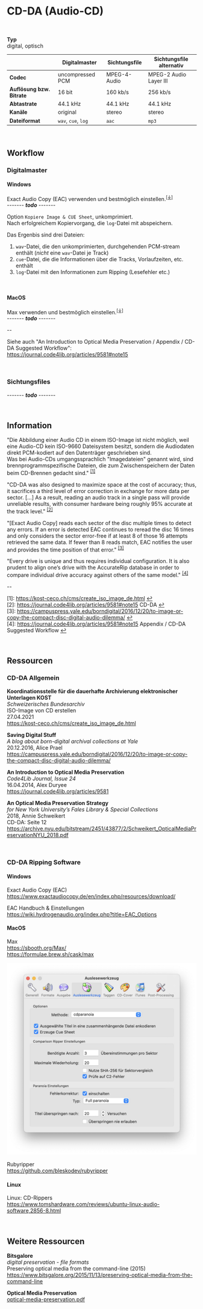 # CD-DA (Audio-CD)

&nbsp;

**Typ**  
digital, optisch


|                            | Digitalmaster       | Sichtungsfile | Sichtungsfile  alternativ |
|----------------------------|---------------------|---------------|---------------------------|
| **Codec**                  | uncompressed PCM    | MPEG-4-Audio  | MPEG-2 Audio Layer III    |
| **Auflösung bzw. Bitrate** | 16 bit              | 160 kb/s      | 256 kb/s                  |
| **Abtastrate**             | 44.1 kHz            | 44.1 kHz      | 44.1 kHz                  |
| **Kanäle**                 | original            | stereo        | stereo                    |
| **Dateiformat**            | `wav`, `cue`, `log` | `aac`         | `mp3`                     |

&nbsp;

## Workflow

### Digitalmaster

#### Windows 

Exact Audio Copy (EAC) verwenden und bestmöglich einstellen.<sup>[[&darr;]](#eac)</sup>  
------- ***todo*** -------   


Option `Kopiere Image & CUE Sheet`, unkomprimiert.  
Nach erfolgreichem Kopiervorgang, die `log`-Datei mit abspeichern.

Das Ergenbis sind drei Dateien:
1. `wav`-Datei, die den unkomprimierten, durchgehenden PCM-stream enthält (*nicht* eine `wav`-Datei je Track)
2. `cue`-Datei, die die Informationen über die Tracks, Vorlaufzeiten, etc. enthält
3. `log`-Datei mit den Informationen zum Ripping (Lesefehler etc.)

&nbsp;

#### MacOS

Max verwenden und bestmöglich einstellen.<sup>[[&darr;]](#max)</sup>  
------- ***todo*** -------  


--

Siehe auch "An Introduction to Optical Media Preservation / Appendix / CD-DA Suggested Workflow":  
https://journal.code4lib.org/articles/9581#note15 

&nbsp;

### Sichtungsfiles

------- ***todo*** -------   

&nbsp;

## Information

"Die Abbildung einer Audio CD in einem ISO-Image ist nicht möglich, weil eine Audio-CD kein ISO-9660 Dateisystem besitzt, sondern die Audiodaten direkt PCM-kodiert auf den Datenträger geschrieben sind.  
Was bei Audio-CDs umgangssprachlich "Imagedateien" genannt wird, sind brennprogrammspezifische Dateien, die zum Zwischenspeichern der Daten beim CD-Brennen gedacht sind." <sup name="i1">[[1]](#f1)</sup>  

"CD-DA was also designed to maximize space at the cost of accuracy; thus, it sacrifices a third level of error correction in exchange for more data per sector. [...] As a result, reading an audio track in a single pass will provide unreliable results, with consumer hardware being roughly 95% accurate at the track level." <sup name="i2">[[2]](#f2)</sup>

"[Exact Audio Copy] reads each sector of the disc multiple times to detect any errors. If an error is detected EAC continues to reread the disc 16 times and only considers the sector error-free if at least 8 of those 16 attempts retrieved the same data. If fewer than 8 reads match, EAC notifies the user and provides the time position of that error." <sup name="i3">[[3]](#f3)</sup>

"Every drive is unique and thus requires individual configuration. It is also prudent to align one’s drive with the AccurateRip database in order to compare individual drive accuracy against others of the same model." <sup name="i4">[[4]](#f4)</sup>   

--

<a name="f1">[1]</a>: https://kost-ceco.ch/cms/create_iso_image_de.html [↩](#i1)  
<a name="f2">[2]</a>: https://journal.code4lib.org/articles/9581#note15 CD-DA [↩](#i2)  
<a name="f3">[3]</a>: https://campuspress.yale.edu/borndigital/2016/12/20/to-image-or-copy-the-compact-disc-digital-audio-dilemma/ [↩](#i3)  
<a name="f4">[4]</a>: https://journal.code4lib.org/articles/9581#note15 Appendix / CD-DA Suggested Workflow [↩](#i4)  

&nbsp;

## Ressourcen

### CD-DA Allgemein

**Koordinationsstelle für die dauerhafte Archivierung elektronischer Unterlagen KOST**  
*Schweizerisches Bundesarchiv*  
ISO-Image von CD erstellen  
27.04.2021  
https://kost-ceco.ch/cms/create_iso_image_de.html

**Saving Digital Stuff**  
*A blog about born-digital archival collections at Yale*  
20.12.2016, Alice Prael  
https://campuspress.yale.edu/borndigital/2016/12/20/to-image-or-copy-the-compact-disc-digital-audio-dilemma/

**An Introduction to Optical Media Preservation**  
*Code4Lib Journal, Issue 24*  
16.04.2014, Alex Duryee  
https://journal.code4lib.org/articles/9581  

**An Optical Media Preservation Strategy**  
*for New York University’s Fales Library & Special Collections*  
2018, Annie Schweikert  
CD-DA: Seite 12  
https://archive.nyu.edu/bitstream/2451/43877/2/Schweikert_OpticalMediaPreservationNYU_2018.pdf

&nbsp;

### CD-DA Ripping Software 

#### Windows 

<span name="eac">Exact Audio Copy (EAC)</span>  
https://www.exactaudiocopy.de/en/index.php/resources/download/  

EAC Handbuch & Einstellungen  
https://wiki.hydrogenaudio.org/index.php?title=EAC_Options  

#### MacOS

<span name="max">Max</span>  
https://sbooth.org/Max/  
https://formulae.brew.sh/cask/max

![](cd-da_max.jpg)

Rubyripper  
https://github.com/bleskodev/rubyripper

#### Linux

Linux: CD-Rippers  
https://www.tomshardware.com/reviews/ubuntu-linux-audio-software,2856-8.html

&nbsp;

## Weitere Ressourcen

**Bitsgalore**  
*digital preservation - file formats*  
Preserving optical media from the command-line (2015)  
https://www.bitsgalore.org/2015/11/13/preserving-optical-media-from-the-command-line

**Optical Media Preservation**  
[optical-media-preservation.pdf](https://raw.githubusercontent.com/wiki/orc-hfg/resources/optical-media-preservation.pdf)